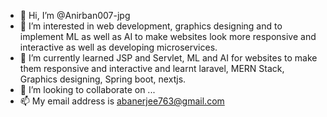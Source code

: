- 👋 Hi, I’m @Anirban007-jpg
- 👀 I’m interested in web development, graphics designing and to implement ML as well as AI to make websites look more responsive and interactive as well as developing microservices. 
- 🌱 I’m currently learned JSP and Servlet, ML and AI for websites to make them responsive and interactive and learnt laravel, MERN Stack, Graphics designing, Spring boot, nextjs.
- 💞️ I’m looking to collaborate on ...
- 📫 My email address is abanerjee763@gmail.com

<!---
Anirban007-jpg/Anirban007-jpg is a ✨ special ✨ repository because its `README.md` (this file) appears on your GitHub profile.
You can click the Preview link to take a look at your changes.
--->
